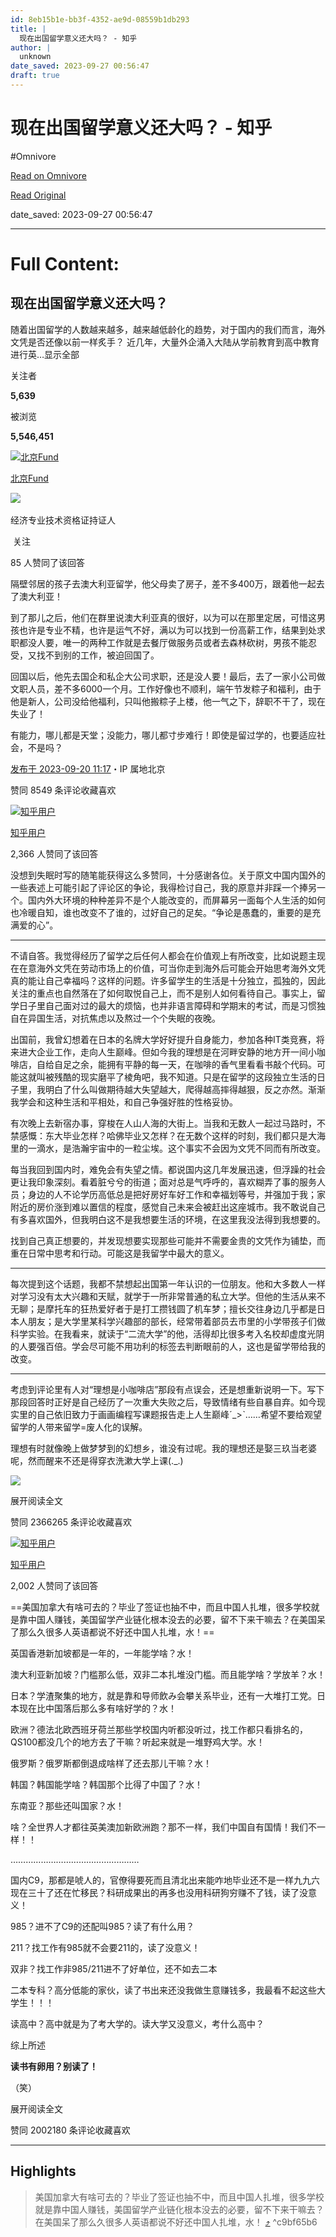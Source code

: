 ```yaml
---
id: 8eb15b1e-bb3f-4352-ae9d-08559b1db293
title: |
  现在出国留学意义还大吗？ - 知乎
author: |
  unknown
date_saved: 2023-09-27 00:56:47
draft: true
---
```


# 现在出国留学意义还大吗？ - 知乎
#Omnivore

[Read on Omnivore](https://omnivore.app/me/https-www-zhihu-com-question-263928975-answer-3219618342-18ad4ff13d0)

[Read Original](https://www.zhihu.com/question/263928975/answer/3219618342)

date_saved: 2023-09-27 00:56:47


--- 

# Full Content: 

## 现在出国留学意义还大吗？

随着出国留学的人数越来越多，越来越低龄化的趋势，对于国内的我们而言，海外文凭是否还像以前一样炙手？ 近几年，大量外企涌入大陆从学前教育到高中教育进行英…显示全部 ​

关注者

**5,639**

被浏览

**5,546,451**

[![北京Fund](https://proxy-prod.omnivore-image-cache.app/0x0,sVX9wgJBJehuvuOTfiZTCINC2L3r7vHwYAOYqqx145oY/https://picx.zhimg.com/v2-8df1b43416f1194b8cc91eade3ff447f_l.jpg?source=1940ef5c)](https://www.zhihu.com/people/mo-fei-82-13)

[北京Fund](https://www.zhihu.com/people/mo-fei-82-13)

[​](https://www.zhihu.com/question/48510028)​![](https://proxy-prod.omnivore-image-cache.app/0x0,sRpP1H2oa_TfsDLpATwsIt6ipVLRN7HlUZGTch2Ee4JQ/https://picx.zhimg.com/v2-4812630bc27d642f7cafcd6cdeca3d7a.jpg?source=88ceefae)

经济专业技术资格证持证人

​ 关注

85 人赞同了该回答

隔壁邻居的孩子去澳大利亚留学，他父母卖了房子，差不多400万，跟着他一起去了澳大利亚！

到了那儿之后，他们在群里说澳大利亚真的很好，以为可以在那里定居，可惜这男孩也许是专业不精，也许是运气不好，满以为可以找到一份高薪工作，结果到处求职都没人要，唯一的两种工作就是去餐厅做服务员或者去森林砍树，男孩不能忍受，又找不到别的工作，被迫回国了。

回国以后，他先去国企和私企大公司求职，还是没人要！最后，去了一家小公司做文职人员，差不多6000一个月。工作好像也不顺利，端午节发粽子和福利，由于他是新人，公司没给他福利，只叫他搬粽子上楼，他一气之下，辞职不干了，现在失业了！

有能力，哪儿都是天堂；没能力，哪儿都寸步难行！即使是留过学的，也要适应社会，不是吗？

[发布于 2023-09-20 11:17](https://www.zhihu.com/question/263928975/answer/3219618342)・IP 属地北京

​赞同 85​​49 条评论​收藏​喜欢

[![知乎用户](https://proxy-prod.omnivore-image-cache.app/0x0,saD_674oUGEPIRwf0EiEIbXd3omgBvP8liMRq03hG1NI/https://picx.zhimg.com/v2-abed1a8c04700ba7d72b45195223e0ff_l.jpg?source=1940ef5c)](https://www.zhihu.com/people/534c7e75b78a6376433c908d17732d14)

[知乎用户](https://www.zhihu.com/people/534c7e75b78a6376433c908d17732d14)

2,366 人赞同了该回答

没想到失眠时写的随笔能获得这么多赞同，十分感谢各位。关于原文中国内国外的一些表述上可能引起了评论区的争论，我得检讨自己，我的原意并非踩一个捧另一个。国内外大环境的种种差异不是个人能改变的，而屏幕另一面每个人生活的如何也冷暖自知，谁也改变不了谁的，过好自己的足矣。“争论是愚蠢的，重要的是充满爱的心”。

---

不请自答。我觉得经历了留学之后任何人都会在价值观上有所改变，比如说题主现在在意海外文凭在劳动市场上的价值，可当你走到海外后可能会开始思考海外文凭真的能让自己幸福吗？这样的问题。许多留学生的生活是十分独立，孤独的，因此关注的重点也自然落在了如何取悦自己上，而不是别人如何看待自己。事实上，留学日子里自己面对过的最大的烦恼，也并非语言障碍和学期末的考试，而是习惯独自在异国生活，对抗焦虑以及熬过一个个失眠的夜晚。

出国前，我曾幻想着在日本的名牌大学好好提升自身能力，参加各种IT类竞赛，将来进大企业工作，走向人生巅峰。但如今我的理想是在河畔安静的地方开一间小咖啡店，自给自足之余，能拥有平静的每一天，在咖啡的香气里看看书敲个代码。可能这就叫被残酷的现实磨平了棱角吧，我不知道。只是在留学的这段独立生活的日子里，我明白了什么叫做期待越大失望越大，爬得越高摔得越狠，反之亦然。渐渐我学会和这种生活和平相处，和自己争强好胜的性格妥协。

有次晚上去新宿办事，穿梭在人山人海的大街上。当我和无数人一起过马路时，不禁感慨：东大毕业怎样？哈佛毕业又怎样？在无数个这样的时刻，我们都只是大海里的一滴水，是浩瀚宇宙中的一粒尘埃。这个事实不会因为文凭不同而有所改变。

每当我回到国内时，难免会有失望之情。都说国内这几年发展迅速，但浮躁的社会更让我印象深刻。看着脏兮兮的街道；面对总是气呼呼的，喜欢糊弄了事的服务人员；身边的人不论学历高低总是把好房好车好工作和幸福划等号，并强加于我；家附近的房价涨到难以置信的程度，感觉自己未来会被赶出这座城市。我不敢说自己有多喜欢国外，但我明白这不是我想要生活的环境，在这里我没法得到我想要的。

找到自己真正想要的，并发现想要实现那些可能并不需要金贵的文凭作为铺垫，而重在日常中思考和行动。可能这是我留学中最大的意义。

---

每次提到这个话题，我都不禁想起出国第一年认识的一位朋友。他和大多数人一样对学习没有太大兴趣和天赋，就学于一所非常普通的私立大学。但他的生活从来不无聊；是摩托车的狂热爱好者于是打工攒钱圆了机车梦；擅长交往身边几乎都是日本人朋友；是大学里某科学兴趣部的部长，经常带着部员去市里的小学带孩子们做科学实验。在我看来，就读于“二流大学”的他，活得却比很多考入名校却虚度光阴的人要强百倍。学会尽可能不用功利的标签去判断眼前的人，这也是留学带给我的改变。

---

考虑到评论里有人对“理想是小咖啡店”那段有点误会，还是想重新说明一下。写下那段回答时正好是自己经历了一次重大失败之后，导致情绪有些自暴自弃。如今现实里的自己依旧致力于画画编程写课题报告走上人生巅峰ˊ\_>ˋ……希望不要给观望留学的人带来留学=废人化的误解。

理想有时就像晚上做梦梦到的幻想乡，谁没有过呢。我的理想还是娶三玖当老婆呢，然而醒来不还是得穿衣洗漱大学上课(.\_.)

![](https://proxy-prod.omnivore-image-cache.app/132x0,sqwZKLbFo6CLI5qXDpiCdP5QLMSyCpdNpU6RT0cO4M2A/https://pic1.zhimg.com/50/v2-dd8819ab31991e5d5dfbcda92dfa1064_720w.jpg?source=1940ef5c)

展开阅读全文​

​赞同 2366​​265 条评论​收藏​喜欢

[![知乎用户](https://proxy-prod.omnivore-image-cache.app/0x0,saD_674oUGEPIRwf0EiEIbXd3omgBvP8liMRq03hG1NI/https://picx.zhimg.com/v2-abed1a8c04700ba7d72b45195223e0ff_l.jpg?source=1940ef5c)](https://www.zhihu.com/people/5463be6b780ac255b277a38bb3433546)

[知乎用户](https://www.zhihu.com/people/5463be6b780ac255b277a38bb3433546)

2,002 人赞同了该回答

==美国加拿大有啥可去的？毕业了签证也抽不中，而且中国人扎堆，很多学校就是靠中国人赚钱，美国留学产业链化根本没去的必要，留不下来干嘛去？在美国呆了那么久很多人英语都说不好还中国人扎堆，水！==

英国香港新加坡都是一年的，一年能学啥？水！

澳大利亚新加坡？门槛那么低，双非二本扎堆没门槛。而且能学啥？学放羊？水！

日本？学渣聚集的地方，就是靠和导师飲み会攀关系毕业，还有一大堆打工党。日本现在比中国落后那么多有啥好学的？水！

欧洲？德法北欧西班牙荷兰那些学校国内听都没听过，找工作都只看排名的，QS100都没几个的地方去了干嘛？听起来就是一堆野鸡大学。水！

俄罗斯？俄罗斯都倒退成啥样了还去那儿干嘛？水！

韩国？韩国能学啥？韩国那个比得了中国了？水！

东南亚？那些还叫国家？水！

啥？全世界人才都往英美澳加新欧洲跑？那不一样，我们中国自有国情！我们不一样！！

……………………………………………

国内C9，那都是唬人的，官僚得要死而且清北出来能咋地毕业还不是一样九九六现在三十了还在忙移民？科研成果出的再多也没用科研狗穷赚不了钱，读了没意义！

985？进不了C9的还配叫985？读了有什么用？

211？找工作有985就不会要211的，读了没意义！

双非？找工作非985/211进不了好单位，还不如去二本

二本专科？高分低能的家伙，读了书出来还没我做生意赚钱多，我最看不起这些大学生！！！

读高中？高中就是为了考大学的。读大学又没意义，考什么高中？

综上所述

**读书有卵用？别读了！**

（笑）

展开阅读全文​

​赞同 2002​​180 条评论​收藏​喜欢

---

## Highlights

> 美国加拿大有啥可去的？毕业了签证也抽不中，而且中国人扎堆，很多学校就是靠中国人赚钱，美国留学产业链化根本没去的必要，留不下来干嘛去？在美国呆了那么久很多人英语都说不好还中国人扎堆，水！ [⤴️](https://omnivore.app/me/https-www-zhihu-com-question-263928975-answer-3219618342-18ad4ff13d0#c9bf65b6-1ffa-4f45-98a6-c5a0a71fbb64)  ^c9bf65b6

